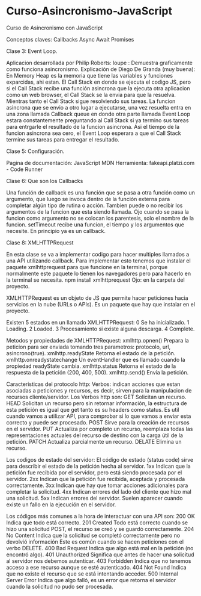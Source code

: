 # Curso-Asincronismo-JavaScript
Curso de Asincronismo con JavaScript

Conceptos claves: 
Callbacks Async Await Promises

Clase 3: Event Loop.

Aplicacion desarrollada por Philip Roberts: loupe : Demuestra graficamente como funciona asincronismo.
Explicación de Diego De Granda (muy buena): En Memory Heap es la memoria que tiene las variables y funciones exparcidas, ahi estan. El Call Stack en donde se ejecuta el codigo JS, pero si el Call Stack recibe una función asincrona que la ejecuta otra aplicacion como un web browser, el Call Stack se la envia para que la resuelva. Mientras tanto el Call Stack sigue resolviendo sus tareas. La funcion asincrona que se envio a otro lugar a ejecutarse, una vez resuelta entra en una zona llamada Callback queue en donde otra parte llamada Event Loop estara constantemente preguntando al Call Stack si ya termino sus tareas para entrgarle el resultado de la funcion asincrona. Asi el tiempo de la funcion asincrona sea cero, el Event Loop esperara a que el Call Stack termine sus tareas para entregar el resultado.


Clase 5: Configuración.

Pagina de documentación: JavaScript MDN
Herramienta: fakeapi.platzi.com  - Code Runner

Clase 6: Que son los Callbacks

Una función de callback es una función que se pasa a otra función como un argumento, que luego se invoca dentro de la función externa para completar algún tipo de rutina o acción.
Tambien puede o no recibir los argumentos de la funcion que esta siendo llamada. Ojo cuando se pasa la funcion como argumento no se colocan los parentesis, solo el nombre de la funcion.
setTimeout recibe una funcion, el tiempo y los argumentos que necesite. En principio ya es un callback.

Clase 8: XMLHTTPRequest

En esta clase se va a implementar codigo para hacer multiples llamados a una API utilizando callback.
Para implementar esto tenemos que instalar el paquete xmlhttprequest para que funcione en la terminal, porque normalmente este paquete lo tienen los navegadores pero para hacerlo en la terminal se necesita.
npm install xmlhttprequest          Ojo: en la carpeta del proyecto.

XMLHTTPRequest es un objeto de JS que permite hacer peticiones hacia servicios en la nube (URLs o APIs). Es un paquete que hay que instalar en el proyecto.

Existen 5 estados en un llamado XMLHTTPRequest:
    0   Se ha inicializado.
    1   Loading.
    2   Loaded.
    3   Procesamiento si existe alguna descarga.
    4   Complete.

Metodos y propiedades de XMLHTTPRequest:
    xmlhttp.opnen()             Prepara la peticion para ser enviada tomando tres parametros: protocolo, url, asincrono(true).
    xmlhttp.readyState          Retorna el estado de la petición.
    xmlhttp.onreadystatechange  Un eventHandler que es llamado cuando la propiedad readyState cambia.
    xmlhttp.status              Retorna el estado de la respuesta de la petición (200, 400, 500).
    xmlhttp.send()              Envía la petición.

Caracteristicas del protocolo http:
Verbos: indican acciones que estan asociadas a peticiones y recursos, es decir, sirven para la manipulacion de recursos cliente/servidor. Los Verbos http son:
    GET         Solicitan un recurso.
    HEAD        Solicitan un recurso pero sin retornar información, la estructura de esta petición es igual que get tanto es su headers como status. Es util cuando vamos a utilizar API, para comprobar si lo que vamos a enviar esta correcto y puede ser procesado.
    POST        Sirve para la creación de recursos en el servidor.
    PUT         Actualiza por completo un recurso, reemplaza todas las representaciones actuales del recurso de destino con la carga útil de la petición.
    PATCH       Actualiza parcialmente un recurso.
    DELATE      Elimina un recurso.

Los codigos de estado del servidor:
El código de estado (status code) sirve para describir el estado de la petición hecha al servidor.
    1xx     Indican que la petición fue recibida por el servidor, pero está siendo procesada por el servidor.
    2xx     Indican que la petición fue recibida, aceptada y procesada correctamente.
    3xx     Indican que hay que tomar acciones adicionales para completar la solicitud.
    4xx     Indican errores del lado del cliente que hizo mal una solicitud.
    5xx     Indican errores del servidor. Suelen aparecer cuando existe un fallo en la ejecución en el servidor.

Los códigos más comunes a la hora de interactuar con una API son:
    200     OK                      Indica que todo está correcto.
    201     Created                 Todo está correcto cuando se hizo una solicitud POST, el recurso se creó y se guardó correctamente.
    204     No Content              Indica que la solicitud se completó correctamente pero no devolvió información Este es común cuando se hacen peticiones con el verbo DELETE.
    400     Bad Request             Indica que algo está mal en la petición (no encontró algo).
    401     Unauthorized            Significa que antes de hacer una solicitud al servidor nos debemos autenticar.
    403     Forbidden               Indica que no tenemos acceso a ese recurso aunque se esté autenticado.
    404     Not Found               Indica que no existe el recurso que se está intentando acceder.
    500     Internal Server Error   Indica que algo falló, es un error que retorna el servidor cuando la solicitud no pudo ser procesada.


